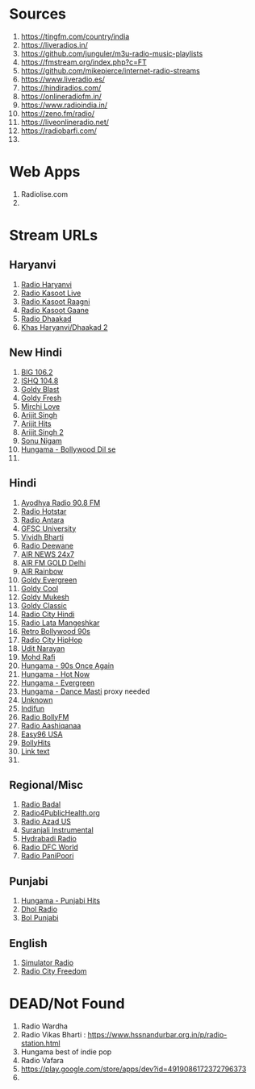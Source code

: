 # Sources
1. https://tingfm.com/country/india
2. https://liveradios.in/
3. https://github.com/junguler/m3u-radio-music-playlists
4. https://fmstream.org/index.php?c=FT
5. https://github.com/mikepierce/internet-radio-streams
6. https://www.liveradio.es/
7. https://hindiradios.com/
8. https://onlineradiofm.in/
9. https://www.radioindia.in/
10. https://zeno.fm/radio/
11. https://liveonlineradio.net/
12. https://radiobarfi.com/
13. 


# Web Apps
1. Radiolise.com
2. 

# Stream URLs
## Haryanvi
1. [Radio Haryanvi](http://weareharyanvi.com:8000/listen)
2. [Radio Kasoot Live](https://azuracast.radiokasoot.com/radio/8000/listen)
3. [Radio Kasoot Raagni](https://azuracast.radiokasoot.com/radio/8010/raagni)
4. [Radio Kasoot Gaane](https://azuracast.radiokasoot.com/radio/8020/songs)
5.  [Radio Dhaakad](https://radiodhaakad.com:8000/live)
6.  [Khas Haryanvi/Dhaakad 2](https://radiodhaakad.com:8000/live2?type=.mp3)

## New Hindi
1. [BIG 106.2](https://strw3.openstream.co/399)
2. [ISHQ 104.8](https://2.mystreaming.net:443/uber/bollywoodlove/icecast.audio)
3. [Goldy Blast](https://stream-151.zeno.fm/f15rqvwa6p8uv)
4. [Goldy Fresh](https://stream-152.zeno.fm/5qp76a5h3p8uv)
5. [Mirchi Love](https://nl4.mystreaming.net:443/uber/lrbollywood/icecast.audio)
6. [Arijit Singh](https://stream-163.zeno.fm/rfpf8qec94zuv)
7. [Arijit Hits](https://stream-167.zeno.fm/wn6muavgfr2tv)
8. [Arijit Singh 2](https://stream-172.zeno.fm/21nwghpv6xzvv)
9. [Sonu Nigam](https://nl4.mystreaming.net:443/uber/bollywoodsonunigam/icecast.audio)
10. [Hungama - Bollywood Dil se](https://stream-160.zeno.fm/143d7gty24zuv)
11. 




## Hindi
1. [Ayodhya Radio 90.8 FM](https://sonic.onlineaudience.co.uk/8206/stream)
2. [Radio Hotstar](https://mars.streamerr.co/8164/stream)
3. [Radio Antara](https://stream-140.zeno.fm/zyxm3y2hr0hvv)
4. [GFSC University](https://gsfcuradio.stacknyu.tech:8000/radio.mp3)
5. [Vividh Bharti](https://air.pc.cdn.bitgravity.com/air/live/pbaudio001/chunklist.m3u8)
6. [Radio Deewane](https://stream-159.zeno.fm/rm4i9pdex3cuv)
7. [AIR NEWS 24x7](https://airhlspush.pc.cdn.bitgravity.com/httppush/hlspbaudio002/hlspbaudio00264kbps.m3u8)
8. [AIR FM GOLD Delhi](https://airhlspush.pc.cdn.bitgravity.com/httppush/hlspbaudio005/hlspbaudio00564kbps.m3u8)
9. [AIR Rainbow](https://airhlspush.pc.cdn.bitgravity.com/httppush/hlspbaudio004/hlspbaudio00464kbps.m3u8)
10. [Goldy Evergreen](https://stream.zeno.fm/n2fd0edh9k8uv)
11. [Goldy Cool](http://stream-144.zeno.fm/hhfmh86tfm8uv)
12. [Goldy Mukesh](https://stream-147.zeno.fm/mrcz5sus1p8uv)
13. [Goldy Classic](https://stream-144.zeno.fm/hx2wtsw2kwkuv)
14. [Radio City Hindi](https://stream-146.zeno.fm/pxc55r5uyc9uv)
15.  [Radio Lata Mangeshkar](https://stream-162.zeno.fm/87xam8pf7tzuv)
16.  [Retro Bollywood 90s](https://stream-149.zeno.fm/u0hrd3xkzhhvv)
17.  [Radio City HipHop](https://stream-140.zeno.fm/dgrgdv2zrf9uv)
18.  [Udit Narayan](https://stream-153.zeno.fm/un07qvp0em8uv)
19.  [Mohd Rafi](https://stream-165.zeno.fm/2xx62x8ztm0uv)
20.  [Hungama - 90s Once Again](https://stream-160.zeno.fm/rm4i9pdex3cuv)
21.  [Hungama - Hot Now](https://hoth.alonhosting.com:1100/stream)
22.  [Hungama - Evergreen](https://server.mixify.in:8010/radio.mp3)
23.  [Hungama - Dance Masti](https://nl4.mystreaming.net:443/uber-app/bollywooddance/icecast.audio) proxy needed
24.  [Unknown](https://air.pc.cdn.bitgravity.com/air/live/pbaudio136/chunklist.m3u8)
25.  [Indifun](https://www.liveradio.es/http://indifun.net:7000/;stream.mp3)
26.  [Radio BollyFM](http://stream.radiobollyfm.in:8201)
27.  [Radio Aashiqanaa](https://sonic.onlineaudience.co.uk/8114/stream)
28.  [Easy96 USA](https://ice8.securenetsystems.net/EASY96)
29.  [BollyHits](http://hoth.alonhosting.com:1080/;)
30.  [Link text](https://stream-157.zeno.fm/ttcsc4tf8yzuv)
31.  






## Regional/Misc
1. [Radio Badal](https://str3.openstream.co/1717)
2. [Radio4PublicHealth.org](https://cast4.my-control-panel.com/proxy/demo4usv/live)
3. [Radio Azad US](http://usa19.fastcast4u.com:8790)
4. [Suranjali Instrumental](https://stream-176.zeno.fm/5bewttnnq7zuv)
5. [Hydrabadi Radio](https://s5.voscast.com:10469/stream)
6. [Radio DFC World](https://sonic.onlineaudience.co.uk:10948/stream)
7. [Radio PaniPoori](http://26343.live.streamtheworld.com/SAM08AAC061_SC)






## Punjabi
1. [Hungama - Punjabi Hits](https://s8.voscast.com:7021/stream)
2. [Dhol Radio](https://radio.dholradio.co/radio)
3. [Bol Punjabi](https://bolpunjabi-ekamsoftware.radioca.st/stream/1/)



## English
1. [Simulator Radio](https://simulatorradio.stream/stream)
2. [Radio City Freedom](https://prclive4.listenon.in/Freedom)

# DEAD/Not Found
1. Radio Wardha
2. Radio Vikas Bharti : https://www.hssnandurbar.org.in/p/radio-station.html
3. Hungama best of indie pop
4. Radio Vafara
5. https://play.google.com/store/apps/dev?id=4919086172372796373
6. 
